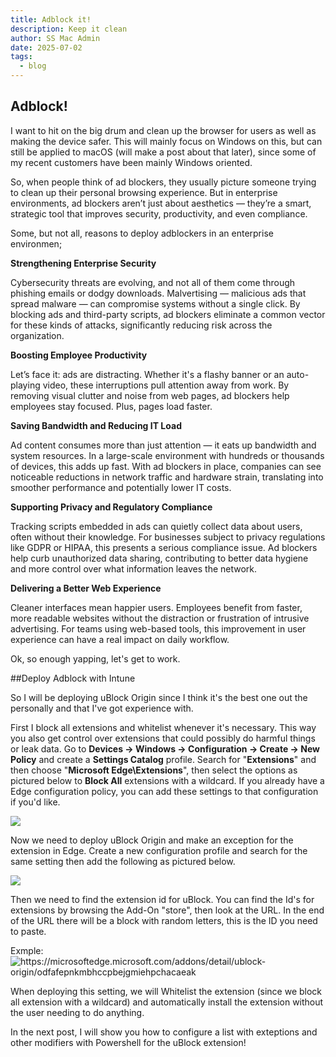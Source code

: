 ```yaml
---
title: Adblock it!
description: Keep it clean
author: SS Mac Admin
date: 2025-07-02
tags:
  - blog
---
```


## Adblock!

I want to hit on the big drum and clean up the browser for users as well as making the device safer. This will mainly focus on Windows on this, but can still be applied to macOS (will make a post about that later), since some of my recent customers have been mainly Windows oriented.

So, when people think of ad blockers, they usually picture someone trying to clean up their personal browsing experience. But in enterprise environments, ad blockers aren’t just about aesthetics — they’re a smart, strategic tool that improves security, productivity, and even compliance. 

Some, but not all, reasons to deploy adblockers in an enterprise environmen;

<b>Strengthening Enterprise Security</b>

Cybersecurity threats are evolving, and not all of them come through phishing emails or dodgy downloads. Malvertising — malicious ads that spread malware — can compromise systems without a single click. By blocking ads and third-party scripts, ad blockers eliminate a common vector for these kinds of attacks, significantly reducing risk across the organization.

<b>Boosting Employee Productivity</b>

Let’s face it: ads are distracting. Whether it's a flashy banner or an auto-playing video, these interruptions pull attention away from work. By removing visual clutter and noise from web pages, ad blockers help employees stay focused. Plus, pages load faster.

<b>Saving Bandwidth and Reducing IT Load</b>

Ad content consumes more than just attention — it eats up bandwidth and system resources. In a large-scale environment with hundreds or thousands of devices, this adds up fast. With ad blockers in place, companies can see noticeable reductions in network traffic and hardware strain, translating into smoother performance and potentially lower IT costs.

<b>Supporting Privacy and Regulatory Compliance</b>

Tracking scripts embedded in ads can quietly collect data about users, often without their knowledge. For businesses subject to privacy regulations like GDPR or HIPAA, this presents a serious compliance issue. Ad blockers help curb unauthorized data sharing, contributing to better data hygiene and more control over what information leaves the network.

<b>Delivering a Better Web Experience</b>

Cleaner interfaces mean happier users. Employees benefit from faster, more readable websites without the distraction or frustration of intrusive advertising. For teams using web-based tools, this improvement in user experience can have a real impact on daily workflow.


Ok, so enough yapping, let's get to work.


##Deploy Adblock with Intune

So I will be deploying uBlock Origin since I think it's the best one out the personally and that I've got experience with.

First I block all extensions and whitelist whenever it's necessary. This way you also get control over extensions that could possibly do harmful things or leak data.
Go to <b>Devices -> Windows -> Configuration -> Create -> New Policy</b> and create a <b>Settings Catalog</b> profile.
Search for "<b>Extensions</b>" and then choose "<b>Microsoft Edge\Extensions</b>", then select the options as pictured below to <b>Block All</b> extensions with a wildcard. If you already have a Edge configuration policy, you can add these settings to that configuration if you'd like.

![](/static/img/2025-07-02_uBlock_BlockAllExt.png)

Now we need to deploy uBlock Origin and make an exception for the extension in Edge.
Create a new configuration profile and search for the same setting then add the following as pictured below.

![](/static/img/2025-07-02_uBlock_uBlockConfig.png)

Then we need to find the extension id for uBlock. You can find the Id's for extensions by browsing the Add-On "store", then look at the URL. In the end of the URL there will be a block with random letters, this is the ID you need to paste. 

Exmple: 
![https://microsoftedge.microsoft.com/addons/detail/ublock-origin/<b>odfafepnkmbhccpbejgmiehpchacaeak</b>](/static/img/2025-07-02_uBlock_URL.png)



When deploying this setting, we will Whitelist the extension (since we block all extension with a wildcard) and automatically install the extension without the user needing to do anything.

In the next post, I will show you how to configure a list with exteptions and other modifiers with Powershell for the uBlock extension!


